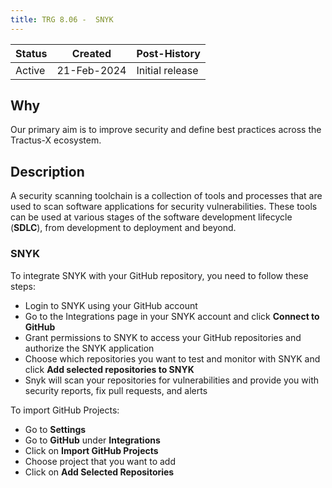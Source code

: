 ```yaml
---
title: TRG 8.06 -  SNYK
---
```


| Status | Created     | Post-History                         |
|--------|-------------|--------------------------------------|
| Active | 21-Feb-2024 | Initial release                      |

## Why

Our primary aim is to improve security and define best practices across the Tractus-X ecosystem.

## Description

A security scanning toolchain is a collection of tools and processes that are used to scan software applications for security vulnerabilities. These tools can be used at various stages of the software development lifecycle (**SDLC**), from development to deployment and beyond.

### SNYK

To integrate SNYK with your GitHub repository, you need to follow these steps:

- Login to SNYK using your GitHub account
- Go to the Integrations page in your SNYK account and click **Connect to GitHub**
- Grant permissions to SNYK to access your GitHub repositories and authorize the SNYK application
- Choose which repositories you want to test and monitor with SNYK and click **Add selected repositories to SNYK**
- Snyk will scan your repositories for vulnerabilities and provide you with security reports, fix pull requests, and alerts

To import GitHub Projects:

- Go to **Settings**
- Go to **GitHub** under **Integrations**
- Click on **Import GitHub Projects**
- Choose project that you want to add
- Click on **Add Selected Repositories**
